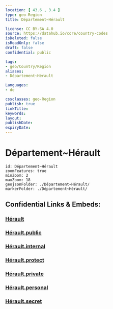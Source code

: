 ```yaml
---
location: [ 43.6 , 3.4 ] 
type: geo-Region
title: Département~Hérault

license: CC BY-SA 4.0
source: https://datahub.io/core/country-codes
isDeleted: false
isReadOnly: false
draft: false
confidential: public

tags:
- geo/Country/Region
aliases:
- Département~Hérault

Languages:
- de

cssclasses: geo-Region
publish: true
linkTitle: 
keywords: 
layout: 
publishDate: 
expiryDate: 
---
```


# Département~Hérault

```leaflet
id: Département~Hérault
zoomFeatures: true 
minZoom: 2 
maxZoom: 18
geojsonFolder: ./Département~Hérault/
markerFolder: ./Département~Hérault/
```


## Confidential Links & Embeds: 

### [Hérault](/_Standards/Earth/Continent/Europe/Europe~West/France/regions~France/Occitanie/departments~Occitanie/Hérault.md) 

### [Hérault.public](/_public/Earth/Continent/Europe/Europe~West/France/regions~France/Occitanie/departments~Occitanie/Hérault.public.md) 

### [Hérault.internal](/_internal/Earth/Continent/Europe/Europe~West/France/regions~France/Occitanie/departments~Occitanie/Hérault.internal.md) 

### [Hérault.protect](/_protect/Earth/Continent/Europe/Europe~West/France/regions~France/Occitanie/departments~Occitanie/Hérault.protect.md) 

### [Hérault.private](/_private/Earth/Continent/Europe/Europe~West/France/regions~France/Occitanie/departments~Occitanie/Hérault.private.md) 

### [Hérault.personal](/_personal/Earth/Continent/Europe/Europe~West/France/regions~France/Occitanie/departments~Occitanie/Hérault.personal.md) 

### [Hérault.secret](/_secret/Earth/Continent/Europe/Europe~West/France/regions~France/Occitanie/departments~Occitanie/Hérault.secret.md)

